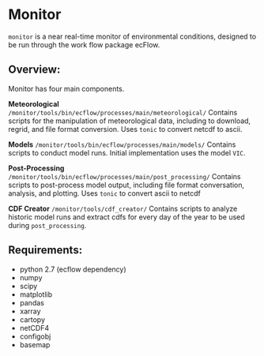 Monitor
=======
`monitor` is a near real-time monitor of environmental conditions,
designed to be run through the work flow package ecFlow.

## Overview:
Monitor has four main components.

**Meteorological**  `/monitor/tools/bin/ecflow/processes/main/meteorological/`
	Contains scripts for the manipulation of meteorological data, 
including to download, regrid, and file format conversion.
Uses `tonic` to convert netcdf to ascii.

**Models**  `/monitor/tools/bin/ecflow/processes/main/models/`
	Contains scripts to conduct model runs. Initial implementation
uses the model `VIC`.

**Post-Processing**  `/monitor/tools/bin/ecflow/processes/main/post_processing/`
	Contains scripts to post-process model output, including file
format conversation, analysis, and plotting. Uses `tonic` to convert ascii to
netcdf 

**CDF Creator**  `/monitor/tools/cdf_creator/`
	Contains scripts to analyze historic model runs and extract cdfs for 
every day of the year to be used during `post_processing`.

## Requirements:  
- python 2.7 (ecflow dependency)
- numpy
- scipy
- matplotlib
- pandas
- xarray
- cartopy
- netCDF4
- configobj
- basemap
